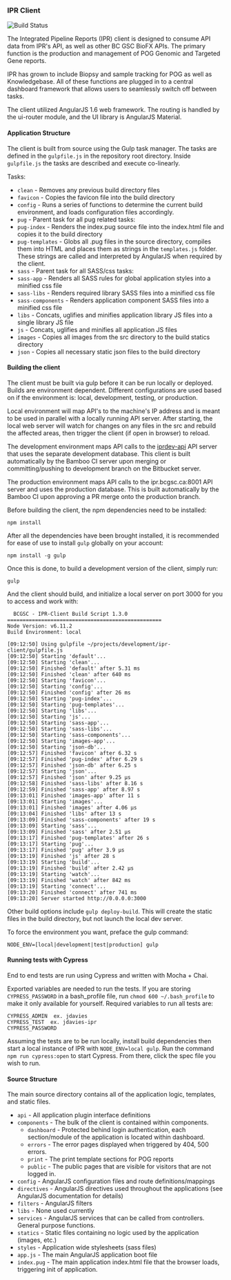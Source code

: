 ### IPR Client

![Build Status](https://www.bcgsc.ca/bamboo/plugins/servlet/wittified/build-status/IPR-DEVCLIENT)

The Integrated Pipeline Reports (IPR) client is designed to consume API data from IPR's API, as well as
other BC GSC BioFX APIs. The primary function is the production and management of POG Genomic and Targeted Gene reports.

IPR has grown to include Biopsy and sample tracking for POG as well as Knowledgebase. All of these functions are
plugged in to a central dashboard framework that allows users to seamlessly switch off between tasks.

The client utilized AngularJS 1.6 web framework. The routing is handled by the ui-router module, and the UI library
is AngularJS Material.


#### Application Structure

The client is built from source using the Gulp task manager. The tasks are defined in the `gulpfile.js` in the
repository root directory. Inside `gulpfile.js` the tasks are described and execute co-linearly.

Tasks:
* `clean` - Removes any previous build directory files
* `favicon` - Copies the favicon file into the build directory
* `config` - Runs a series of functions to determine the current build environment, and loads configuration
files accordingly.
* `pug` - Parent task for all pug related tasks:
 * `pug-index` - Renders the index.pug source file into the index.html file and copies it to the build directory
 * `pug-templates` - Globs all .pug files in the source directory, compiles them into HTML and places them as strings
 in the `templates.js` folder. These strings are called and interpreted by AngularJS when required by the client.
* `sass` - Parent task for all SASS/css tasks:
 * `sass-app` - Renders all SASS rules for global application styles into a minified css file
 * `sass-libs` - Renders required library SASS files into a minified css file
 * `sass-components` - Renders application component SASS files into a minified css file
* `libs` - Concats, uglifies and minifies application library JS files into a single library JS file
* `js` - Concats, uglifies and minifies all application JS files
* `images` - Copies all images from the src directory to the build statics directory
* `json` - Copies all necessary static json files to the build directory

#### Building the client

The client must be built via gulp before it can be run locally or deployed. Builds are environment dependent.
Different configurations are used based on if the environment is: local, development, testing, or production.

Local environment will map API's to the machine's IP address and is meant to be used in parallel with a locally
running API server. After starting, the local web server will watch for changes on any files in the src and rebuild
the affected areas, then trigger the client (if open in browser) to reload.

The development environment maps API calls to the [iprdev-api](https://iprdev-api.bcgsc.ca/api/1.0/spec) API server that uses the separate development
database. This client is built automatically by the Bamboo CI server upon merging or committing/pushing to development
branch on the Bitbucket server.

The production environment maps API calls to the ipr.bcgsc.ca:8001 API server and uses the production database. This
is built automatically by the Bamboo CI upon approving a PR merge onto the production branch.

Before building the client, the npm dependencies need to be installed:
```
npm install
```

After all the dependencies have been brought installed, it is recommended for ease of use to install `gulp` globally
on your account:
```
npm install -g gulp
```

Once this is done, to build a development version of the client, simply run:
```
gulp
```

And the client should build, and initialize a local server on port 3000 for you to access and work with:
```
  BCGSC - IPR-Client Build Script 1.3.0
==================================================
Node Version: v6.11.2
Build Environment: local

[09:12:50] Using gulpfile ~/projects/development/ipr-client/gulpfile.js
[09:12:50] Starting 'default'...
[09:12:50] Starting 'clean'...
[09:12:50] Finished 'default' after 5.31 ms
[09:12:50] Finished 'clean' after 640 ms
[09:12:50] Starting 'favicon'...
[09:12:50] Starting 'config'...
[09:12:50] Finished 'config' after 26 ms
[09:12:50] Starting 'pug-index'...
[09:12:50] Starting 'pug-templates'...
[09:12:50] Starting 'libs'...
[09:12:50] Starting 'js'...
[09:12:50] Starting 'sass-app'...
[09:12:50] Starting 'sass-libs'...
[09:12:50] Starting 'sass-components'...
[09:12:50] Starting 'images-app'...
[09:12:50] Starting 'json-db'...
[09:12:57] Finished 'favicon' after 6.32 s
[09:12:57] Finished 'pug-index' after 6.29 s
[09:12:57] Finished 'json-db' after 6.25 s
[09:12:57] Starting 'json'...
[09:12:57] Finished 'json' after 9.25 μs
[09:12:58] Finished 'sass-libs' after 8.16 s
[09:12:59] Finished 'sass-app' after 8.97 s
[09:13:01] Finished 'images-app' after 11 s
[09:13:01] Starting 'images'...
[09:13:01] Finished 'images' after 4.06 μs
[09:13:04] Finished 'libs' after 13 s
[09:13:09] Finished 'sass-components' after 19 s
[09:13:09] Starting 'sass'...
[09:13:09] Finished 'sass' after 2.51 μs
[09:13:17] Finished 'pug-templates' after 26 s
[09:13:17] Starting 'pug'...
[09:13:17] Finished 'pug' after 3.9 μs
[09:13:19] Finished 'js' after 28 s
[09:13:19] Starting 'build'...
[09:13:19] Finished 'build' after 2.42 μs
[09:13:19] Starting 'watch'...
[09:13:19] Finished 'watch' after 842 ms
[09:13:19] Starting 'connect'...
[09:13:20] Finished 'connect' after 741 ms
[09:13:20] Server started http://0.0.0.0:3000
```

Other build options include `gulp deploy-build`. This will create the static files in the build directory, but not
launch the local dev server.

To force the environment you want, preface the gulp command:
```
NODE_ENV=[local|development|test|production] gulp
```

#### Running tests with Cypress

End to end tests are run using Cypress and written with Mocha + Chai.

Exported variables are needed to run the tests. If you are storing `CYPRESS_PASSWORD` in a bash_profile file,
run `chmod 600 ~/.bash_profile` to make it only available for yourself. Required variables to run all tests are:

```
CYPRESS_ADMIN  ex. jdavies
CYPRESS_TEST  ex. jdavies-ipr
CYPRESS_PASSWORD
```

Assuming the tests are to be run locally, install build dependencies then start a local instance of IPR with `NODE_ENV=local gulp`.
Run the command `npm run cypress:open` to start Cypress. From there, click the spec file you wish to run.


#### Source Structure

The main source directory contains all of the application logic, templates, and static files.

* `api` - All application plugin interface definitions
* `components` - The bulk of the client is contained within components.
  * `dashboard` - Protected behind login authentication, each section/module of the application is located within
dashboard.
  * `errors` - The error pages displayed when triggered by 404, 500 errors.
  * `print` - The print template sections for POG reports
  * `public` - The public pages that are visible for visitors that are not logged in.
* `config` - AngularJS configuration files and route definitions/mappings
* `directives` - AngularJS directives used throughout the applications (see AngularJS documentation for details)
* `filters` - AngularJS filters
* `libs` - None used currently
* `services` - AngularJS services that can be called from controllers. General purpose functions.
* `statics` - Static files containing no logic used by the application (images, etc.)
* `styles` - Application wide stylesheets (sass files)
* `app.js` - The main AngularJS application boot file
* `index.pug` - The main application index.html file that the browser loads, triggering init of application.
